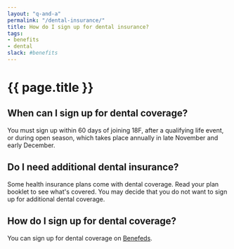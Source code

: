 ```yaml
---
layout: "q-and-a"
permalink: "/dental-insurance/"
title: How do I sign up for dental insurance?
tags:
- benefits
- dental
slack: #benefits
---
```

# {{ page.title }}


## When can I sign up for dental coverage?

You must sign up within 60 days of joining 18F, after a qualifying life event, or during open season, which takes place annually in late November and early December.

## Do I need additional dental insurance?

Some health insurance plans come with dental coverage. Read your plan booklet to see what's covered. You may decide that you do not want to sign up for additional dental coverage.

## How do I sign up for dental coverage?

You can sign up for dental coverage on [Benefeds](https://www.benefeds.com/).
